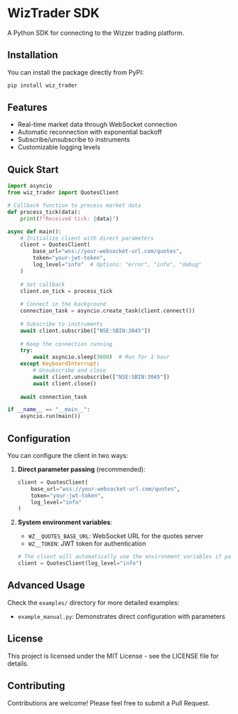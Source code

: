 # WizTrader SDK

A Python SDK for connecting to the Wizzer trading platform.

## Installation

You can install the package directly from PyPI:

```bash
pip install wiz_trader
```

## Features

- Real-time market data through WebSocket connection
- Automatic reconnection with exponential backoff
- Subscribe/unsubscribe to instruments
- Customizable logging levels

## Quick Start

```python
import asyncio
from wiz_trader import QuotesClient

# Callback function to process market data
def process_tick(data):
    print(f"Received tick: {data}")

async def main():
    # Initialize client with direct parameters
    client = QuotesClient(
        base_url="wss://your-websocket-url.com/quotes", 
        token="your-jwt-token",
        log_level="info"  # Options: "error", "info", "debug"
    )
    
    # Set callback
    client.on_tick = process_tick
    
    # Connect in the background
    connection_task = asyncio.create_task(client.connect())
    
    # Subscribe to instruments
    await client.subscribe(["NSE:SBIN:3045"])
    
    # Keep the connection running
    try:
        await asyncio.sleep(3600)  # Run for 1 hour
    except KeyboardInterrupt:
        # Unsubscribe and close
        await client.unsubscribe(["NSE:SBIN:3045"])
        await client.close()
        
    await connection_task

if __name__ == "__main__":
    asyncio.run(main())
```

## Configuration

You can configure the client in two ways:

1. **Direct parameter passing** (recommended):
   ```python
   client = QuotesClient(
       base_url="wss://your-websocket-url.com/quotes", 
       token="your-jwt-token",
       log_level="info"
   )
   ```

2. **System environment variables**:
   - `WZ__QUOTES_BASE_URL`: WebSocket URL for the quotes server
   - `WZ__TOKEN`: JWT token for authentication

   ```python
   # The client will automatically use the environment variables if parameters are not provided
   client = QuotesClient(log_level="info")
   ```

## Advanced Usage

Check the `examples/` directory for more detailed examples:

- `example_manual.py`: Demonstrates direct configuration with parameters

## License

This project is licensed under the MIT License - see the LICENSE file for details.

## Contributing

Contributions are welcome! Please feel free to submit a Pull Request.